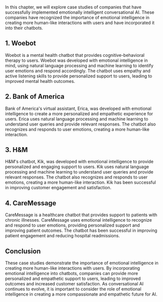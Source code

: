 
In this chapter, we will explore case studies of companies that have successfully implemented emotionally intelligent conversational AI. These companies have recognized the importance of emotional intelligence in creating more human-like interactions with users and have incorporated it into their chatbots.

## 1. Woebot

Woebot is a mental health chatbot that provides cognitive-behavioral therapy to users. Woebot was developed with emotional intelligence in mind, using natural language processing and machine learning to identify user emotions and respond accordingly. The chatbot uses empathy and active listening skills to provide personalized support to users, leading to improved mental health outcomes.

## 2. Bank of America

Bank of America's virtual assistant, Erica, was developed with emotional intelligence to create a more personalized and empathetic experience for users. Erica uses natural language processing and machine learning to understand user queries and provide relevant responses. The chatbot also recognizes and responds to user emotions, creating a more human-like interaction.

## 3. H\&M

H\&M's chatbot, Kik, was developed with emotional intelligence to provide personalized and engaging support to users. Kik uses natural language processing and machine learning to understand user queries and provide relevant responses. The chatbot also recognizes and responds to user emotions, creating a more human-like interaction. Kik has been successful in improving customer engagement and satisfaction.

## 4. CareMessage

CareMessage is a healthcare chatbot that provides support to patients with chronic illnesses. CareMessage uses emotional intelligence to recognize and respond to user emotions, providing personalized support and improving patient outcomes. The chatbot has been successful in improving patient engagement and reducing hospital readmissions.

Conclusion
----------

These case studies demonstrate the importance of emotional intelligence in creating more human-like interactions with users. By incorporating emotional intelligence into chatbots, companies can provide more personalized and empathetic support to users, leading to improved outcomes and increased customer satisfaction. As conversational AI continues to evolve, it is important to consider the role of emotional intelligence in creating a more compassionate and empathetic future for AI.
